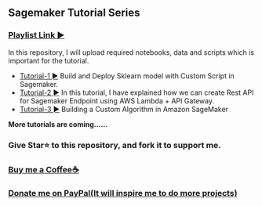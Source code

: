 ## Sagemaker Tutorial Series
### [Playlist Link ►](https://www.youtube.com/playlist?list=PLsT53VV2LIIEw5q8UadePwjrNcVGHVf1W)

In this repository, I will upload required notebooks, data and scripts which is important for the tutorial. 

- [Tutorial-1 ►](https://github.com/Spidy20/Sagemaker-Tutorials/tree/master/Tutorial%20-%201%20Sagemaker%20SKLearn%20Custom%20Script%20Mode) Build and Deploy Sklearn model with Custom Script in Sagemaker. 
- [Tutorial-2 ►](https://github.com/Spidy20/Sagemaker-Tutorials/tree/master/Tutorial%20-%202%20Create%20Rest%20API%20for%20Sagemaker%20Endpoint) In this tutorial, I have explained how we can create Rest API for Sagemaker Endpoint using AWS Lambda + API Gateway.
- [Tutorial-3 ►](https://github.com/Spidy20/Sagemaker-Tutorials/tree/master/Tutorial%20-%203%20Sagemaker%20Build%20Custom%20Algorithm) Building a Custom Algorithm in Amazon SageMaker

**More tutorials are coming......**

### Give Star⭐ to this repository, and fork it to support me. 

### [Buy me a Coffee☕](https://www.buymeacoffee.com/spidy20)
### [Donate me on PayPal(It will inspire me to do more projects)](https://www.paypal.me/spidy1820)
